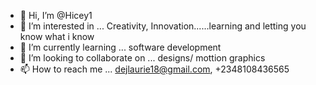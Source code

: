 - 👋 Hi, I’m @Hicey1
- 👀 I’m interested in ... Creativity, Innovation......learning and letting you know what i know 
- 🌱 I’m currently learning ... software development 
- 💞️ I’m looking to collaborate on ... designs/ mottion graphics 
- 📫 How to reach me ... dejlaurie18@gmail.com, +2348108436565

<!---
Hicey1/Hicey1 is a ✨ special ✨ repository because its `README.md` (this file) appears on your GitHub profile.
You can click the Preview link to take a look at your changes.
--->
